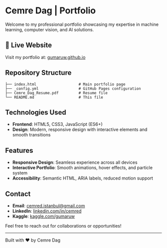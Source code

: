 # Cemre Dag | Portfolio

Welcome to my professional portfolio showcasing my expertise in machine learning, computer vision, and AI solutions.

## 🚀 Live Website

Visit my portfolio at: [gumaruw.github.io](https://gumaruw.github.io)

## Repository Structure

```
├── index.html                   # Main portfolio page
├── _config.yml                  # GitHub Pages configuration
├── Cemre_Dag_Resume.pdf         # Resume file
└── README.md                    # This file
```

## Technologies Used

- **Frontend**: HTML5, CSS3, JavaScript (ES6+)
- **Design**: Modern, responsive design with interactive elements and smooth transitions

## Features

- **Responsive Design**: Seamless experience across all devices
- **Interactive Portfolio**: Smooth animations, hover effects, and particle system
- **Accessibility**: Semantic HTML, ARIA labels, reduced motion support

## Contact

- **Email**: cemred.istanbul@gmail.com
- **LinkedIn**: [linkedin.com/in/cemred](https://linkedin.com/in/cemred)
- **Kaggle**: [kaggle.com/gumaruw](https://kaggle.com/gumaruw)

Feel free to reach out for collaborations or opportunities!

---

Built with ❤️ by Cemre Dag
